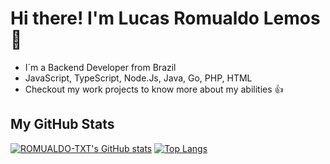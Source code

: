 # Hi there! I'm Lucas Romualdo Lemos 👋

- I´m a Backend Developer from Brazil 
- JavaScript, TypeScript, Node.Js, Java, Go, PHP, HTML 
- Checkout my work projects to know more about my abilities 👍

## My GitHub Stats
[![ROMUALDO-TXT's GitHub stats](https://github-readme-stats.vercel.app/api?username=ROMUALDO-TXT&theme=dark)](https://github.com/ROMUALDO-TXT/ROMUALDO-TXT)
[![Top Langs](https://github-readme-stats.vercel.app/api/top-langs/?username=ROMUALDO-TXT&theme=dark&langs_count=8)](https://github.com/anuraghazra/github-readme-stats)
